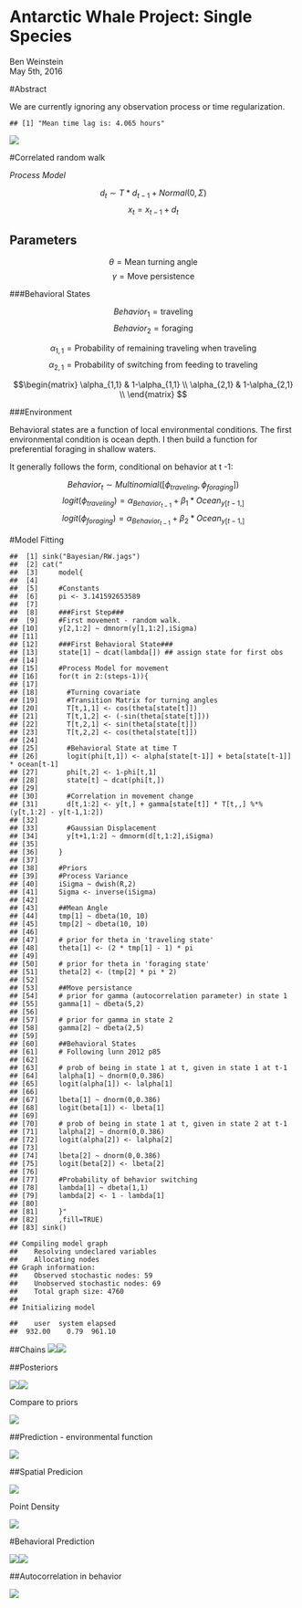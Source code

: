 # Antarctic Whale Project: Single Species
Ben Weinstein  
May 5th, 2016  





#Abstract

We are currently ignoring any observation process or time regularization.


```
## [1] "Mean time lag is: 4.065 hours"
```

![](SingleSpecies_files/figure-html/unnamed-chunk-3-1.png)<!-- -->

#Correlated random walk

*Process Model*

$$ d_{t} \sim T*d_{t-1} + Normal(0,\Sigma)$$
$$ x_t = x_{t-1} + d_{t} $$

## Parameters

$$\theta = \text{Mean turning angle}$$
$$\gamma = \text{Move persistence} $$

###Behavioral States

$$ Behavior_1 = \text{traveling}$$
$$ Behavior_2 = \text{foraging}$$

$$ \alpha_{1,1} = \text{Probability of remaining traveling when traveling}$$
$$\alpha_{2,1} = \text{Probability of switching from feeding to traveling}$$

$$\begin{matrix}
  \alpha_{1,1} & 1-\alpha_{1,1} \\
  \alpha_{2,1} & 1-\alpha_{2,1} \\
\end{matrix}
$$

###Environment

Behavioral states are a function of local environmental conditions. The first environmental condition is ocean depth. I then build a function for preferential foraging in shallow waters.

It generally follows the form, conditional on behavior at t -1:

$$Behavior_t \sim Multinomial([\phi_{traveling},\phi_{foraging}])$$
$$logit(\phi_{traveling}) = \alpha_{Behavior_{t-1}} + \beta_1 * Ocean_{y[t-1,]}$$
$$logit(\phi_{foraging}) = \alpha_{Behavior_{t-1}} + \beta_2 * Ocean_{y[t-1,]}$$

#Model Fitting


```
##  [1] sink("Bayesian/RW.jags")                                                      
##  [2] cat("                                                                         
##  [3]     model{                                                                    
##  [4]                                                                               
##  [5]     #Constants                                                                
##  [6]     pi <- 3.141592653589                                                      
##  [7]                                                                               
##  [8]     ###First Step###                                                          
##  [9]     #First movement - random walk.                                            
## [10]     y[2,1:2] ~ dmnorm(y[1,1:2],iSigma)                                        
## [11]                                                                               
## [12]     ###First Behavioral State###                                              
## [13]     state[1] ~ dcat(lambda[]) ## assign state for first obs                   
## [14]                                                                               
## [15]     #Process Model for movement                                               
## [16]     for(t in 2:(steps-1)){                                                    
## [17]                                                                               
## [18]       #Turning covariate                                                      
## [19]       #Transition Matrix for turning angles                                   
## [20]       T[t,1,1] <- cos(theta[state[t]])                                        
## [21]       T[t,1,2] <- (-sin(theta[state[t]]))                                     
## [22]       T[t,2,1] <- sin(theta[state[t]])                                        
## [23]       T[t,2,2] <- cos(theta[state[t]])                                        
## [24]                                                                               
## [25]       #Behavioral State at time T                                             
## [26]       logit(phi[t,1]) <- alpha[state[t-1]] + beta[state[t-1]] * ocean[t-1]    
## [27]       phi[t,2] <- 1-phi[t,1]                                                  
## [28]       state[t] ~ dcat(phi[t,])                                                
## [29]                                                                               
## [30]       #Correlation in movement change                                         
## [31]       d[t,1:2] <- y[t,] + gamma[state[t]] * T[t,,] %*% (y[t,1:2] - y[t-1,1:2])
## [32]                                                                               
## [33]       #Gaussian Displacement                                                  
## [34]       y[t+1,1:2] ~ dmnorm(d[t,1:2],iSigma)                                    
## [35]                                                                               
## [36]     }                                                                         
## [37]                                                                               
## [38]     #Priors                                                                   
## [39]     #Process Variance                                                         
## [40]     iSigma ~ dwish(R,2)                                                       
## [41]     Sigma <- inverse(iSigma)                                                  
## [42]                                                                               
## [43]     ##Mean Angle                                                              
## [44]     tmp[1] ~ dbeta(10, 10)                                                    
## [45]     tmp[2] ~ dbeta(10, 10)                                                    
## [46]                                                                               
## [47]     # prior for theta in 'traveling state'                                    
## [48]     theta[1] <- (2 * tmp[1] - 1) * pi                                         
## [49]                                                                               
## [50]     # prior for theta in 'foraging state'                                     
## [51]     theta[2] <- (tmp[2] * pi * 2)                                             
## [52]                                                                               
## [53]     ##Move persistance                                                        
## [54]     # prior for gamma (autocorrelation parameter) in state 1                  
## [55]     gamma[1] ~ dbeta(5,2)                                                     
## [56]                                                                               
## [57]     # prior for gamma in state 2                                              
## [58]     gamma[2] ~ dbeta(2,5)                                                     
## [59]                                                                               
## [60]     ##Behavioral States                                                       
## [61]     # Following lunn 2012 p85                                                 
## [62]                                                                               
## [63]     # prob of being in state 1 at t, given in state 1 at t-1                  
## [64]     lalpha[1] ~ dnorm(0,0.386)                                                
## [65]     logit(alpha[1]) <- lalpha[1]                                              
## [66]                                                                               
## [67]     lbeta[1] ~ dnorm(0,0.386)                                                 
## [68]     logit(beta[1]) <- lbeta[1]                                                
## [69]                                                                               
## [70]     # prob of being in state 1 at t, given in state 2 at t-1                  
## [71]     lalpha[2] ~ dnorm(0,0.386)                                                
## [72]     logit(alpha[2]) <- lalpha[2]                                              
## [73]                                                                               
## [74]     lbeta[2] ~ dnorm(0,0.386)                                                 
## [75]     logit(beta[2]) <- lbeta[2]                                                
## [76]                                                                               
## [77]     #Probability of behavior switching                                        
## [78]     lambda[1] ~ dbeta(1,1)                                                    
## [79]     lambda[2] <- 1 - lambda[1]                                                
## [80]                                                                               
## [81]     }"                                                                        
## [82]     ,fill=TRUE)                                                               
## [83] sink()
```

```
## Compiling model graph
##    Resolving undeclared variables
##    Allocating nodes
## Graph information:
##    Observed stochastic nodes: 59
##    Unobserved stochastic nodes: 69
##    Total graph size: 4760
## 
## Initializing model
```

```
##    user  system elapsed 
##  932.00    0.79  961.10
```

##Chains
![](SingleSpecies_files/figure-html/unnamed-chunk-5-1.png)<!-- -->![](SingleSpecies_files/figure-html/unnamed-chunk-5-2.png)<!-- -->

##Posteriors

![](SingleSpecies_files/figure-html/unnamed-chunk-6-1.png)<!-- -->![](SingleSpecies_files/figure-html/unnamed-chunk-6-2.png)<!-- -->

Compare to priors

![](SingleSpecies_files/figure-html/unnamed-chunk-7-1.png)<!-- -->

##Prediction - environmental function



![](SingleSpecies_files/figure-html/unnamed-chunk-9-1.png)<!-- -->

##Spatial Predicion

![](SingleSpecies_files/figure-html/unnamed-chunk-10-1.png)<!-- -->

Point Density

![](SingleSpecies_files/figure-html/unnamed-chunk-11-1.png)<!-- -->

#Behavioral Prediction

![](SingleSpecies_files/figure-html/unnamed-chunk-12-1.png)<!-- -->![](SingleSpecies_files/figure-html/unnamed-chunk-12-2.png)<!-- -->

##Autocorrelation in behavior

![](SingleSpecies_files/figure-html/unnamed-chunk-13-1.png)<!-- -->


